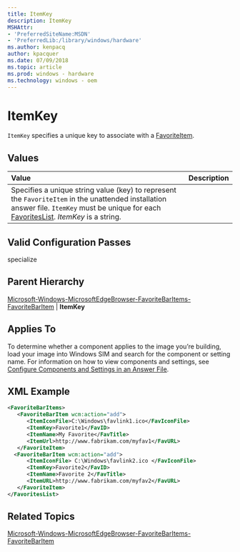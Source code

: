 ```yaml
---
title: ItemKey
description: ItemKey
MSHAttr:
- 'PreferredSiteName:MSDN'
- 'PreferredLib:/library/windows/hardware'
ms.author: kenpacq
author: kpacquer
ms.date: 07/09/2018
ms.topic: article
ms.prod: windows - hardware
ms.technology: windows - oem
---
```


# ItemKey

`ItemKey` specifies a unique key to associate with a [FavoriteItem](microsoft-windows-microsoftedgebrowser-favoritebaritems-favoritebaritem.md).

## Values

| Value                   | Description                                                                           |
|:------------------------|:--------------------------------------------------------------------------------------|
| Specifies a unique string value (key) to represent the `FavoriteItem` in the unattended installation answer file. `ItemKey` must be unique for each [FavoritesList](microsoft-windows-microsoftedgebrowser-favoritebaritems-favoritebaritem.md). _ItemKey_ is a string. |


## Valid Configuration Passes

specialize

## Parent Hierarchy

[Microsoft-Windows-MicrosoftEdgeBrowser-FavoriteBarItems-FavoriteBarItem](microsoft-windows-microsoftedgebrowser-favoritebaritems-favoritebaritem.md) | **ItemKey**

## Applies To

To determine whether a component applies to the image you’re building, load your image into Windows SIM and search for the component or setting name. For information on how to view components and settings, see [Configure Components and Settings in an Answer File](https://docs.microsoft.com/en-us/windows-hardware/customize/desktop/wsim/configure-components-and-settings-in-an-answer-file).

## XML Example

```XML
<FavoriteBarItems>
   <FavoriteBarItem wcm:action="add">
      <ItemIconFile>C:\Windows\favlink1.ico</FavIconFile>
      <ItemKey>Favorite1</FavID>
      <ItemName>My Favorite</FavTitle>
      <ItemUrl>http://www.fabrikam.com/myfav1</FavURL>
   </FavoriteItem>
  <FavoriteBarItem wcm:action="add">
      <ItemIconFile> C:\Windows\favlink2.ico </FavIconFile>
      <ItemKey>Favorite2</FavID>
      <ItemName>Favorite 2</FavTitle>
      <ItemURL>http://www.fabrikam.com/myfav2</FavURL>
   </FavoriteItem>
</FavoritesList>
```

## Related Topics

[Microsoft-Windows-MicrosoftEdgeBrowser-FavoriteBarItems-FavoriteBarItem](microsoft-windows-microsoftedgebrowser-favoritebaritems-favoritebaritem.md)
